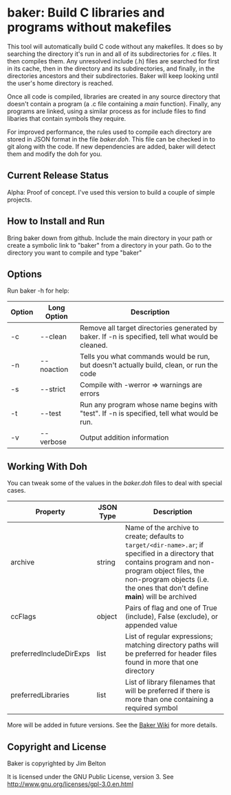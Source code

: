 # baker: Build C libraries and programs without makefiles

This tool will automatically build C code without any makefiles. It does so by searching the directory it's run in and all of its
subdirectories for .c files. It then compiles them. Any unresolved include (.h) files are searched for first in its cache, then in
the directory and its subdirectories, and finally, in the directories ancestors and their subdirectories. Baker will keep looking
until the user's home directory is reached.

Once all code is compiled, libraries are created in any source directory that doesn't contain a program (a .c file containing a
*main* function). Finally, any programs are linked, using a similar process as for include files to find libaries that contain
symbols they require.

For improved performance, the rules used to compile each directory are stored in JSON format in the file *baker.doh*. This file can
be checked in to git along with the code. If new dependencies are added, baker will detect them and modify the doh for you.

## Current Release Status

Alpha: Proof of concept. I've used this version to build a couple of simple projects.

## How to Install and Run

Bring baker down from github. Include the main directory in your path or create a symbolic link to "baker" from a directory in your
path. Go to the directory you want to compile and type "baker"

## Options

Run baker -h for help:

Option | Long Option | Description
------ | ----------- | -----------
    -c | --clean     | Remove all target directories generated by baker. If -n is specified, tell what would be cleaned.
    -n | --noaction  | Tells you what commands would be run, but doesn't actually build, clean, or run the code
    -s | --strict    | Compile with -werror => warnings are errors
    -t | --test      | Run any program whose name begins with "test". If -n is specified, tell what would be run.
    -v | --verbose   | Output addition information

## Working With Doh

You can tweak some of the values in the *baker.doh* files to deal with special cases.

Property                | JSON Type | Description
----------------------- | --------- | -----------
archive                 | string    | Name of the archive to create; defaults to `target/<dir-name>.ar`; if specified in a directory that contains program and non-program object files, the non-program objects (i.e. the ones that don't define **main**) will be archived
ccFlags                 | object    | Pairs of flag and one of True (include), False (exclude), or appended value
preferredIncludeDirExps | list      | List of regular expressions; matching directory paths will be preferred for header files found in more that one directory
preferredLibraries      | list      | List of library filenames that will be preferred if there is more than one containing a required symbol

More will be added in future versions. See the [Baker Wiki](https://github.com/jimbelton/baker/wiki) for more details.

## Copyright and License

Baker is copyrighted by Jim Belton

It is licensed under the GNU Public License, version 3. See http://www.gnu.org/licenses/gpl-3.0.en.html

